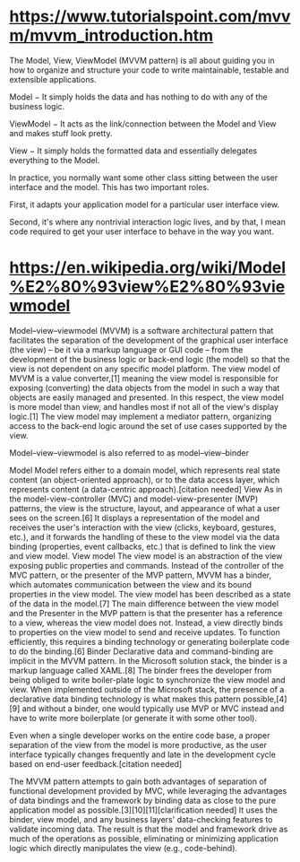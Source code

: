 # https://www.tutorialspoint.com/mvvm/mvvm_introduction.htm

The Model, View, ViewModel (MVVM pattern) is all about guiding you in how to organize and structure your code to write maintainable, testable and extensible applications.

Model − It simply holds the data and has nothing to do with any of the business logic.

ViewModel − It acts as the link/connection between the Model and View and makes stuff look pretty.

View − It simply holds the formatted data and essentially delegates everything to the Model.

In practice, you normally want some other class sitting between the user interface and the model. This has two important roles.

First, it adapts your application model for a particular user interface view.

Second, it's where any nontrivial interaction logic lives, and by that, I mean code required to get your user interface to behave in the way you want.


# https://en.wikipedia.org/wiki/Model%E2%80%93view%E2%80%93viewmodel

Model–view–viewmodel (MVVM) is a software architectural pattern that facilitates the separation of the development of the graphical user interface (the view) – be it via a markup language or GUI code – from the development of the business logic or back-end logic (the model) so that the view is not dependent on any specific model platform. The view model of MVVM is a value converter,[1] meaning the view model is responsible for exposing (converting) the data objects from the model in such a way that objects are easily managed and presented. In this respect, the view model is more model than view, and handles most if not all of the view's display logic.[1] The view model may implement a mediator pattern, organizing access to the back-end logic around the set of use cases supported by the view.

Model–view–viewmodel is also referred to as model–view–binder

Model
Model refers either to a domain model, which represents real state content (an object-oriented approach), or to the data access layer, which represents content (a data-centric approach).[citation needed]
View
As in the model-view-controller (MVC) and model-view-presenter (MVP) patterns, the view is the structure, layout, and appearance of what a user sees on the screen.[6] It displays a representation of the model and receives the user's interaction with the view (clicks, keyboard, gestures, etc.), and it forwards the handling of these to the view model via the data binding (properties, event callbacks, etc.) that is defined to link the view and view model.
View model
The view model is an abstraction of the view exposing public properties and commands. Instead of the controller of the MVC pattern, or the presenter of the MVP pattern, MVVM has a binder, which automates communication between the view and its bound properties in the view model. The view model has been described as a state of the data in the model.[7]
The main difference between the view model and the Presenter in the MVP pattern is that the presenter has a reference to a view, whereas the view model does not. Instead, a view directly binds to properties on the view model to send and receive updates. To function efficiently, this requires a binding technology or generating boilerplate code to do the binding.[6]
Binder
Declarative data and command-binding are implicit in the MVVM pattern. In the Microsoft solution stack, the binder is a markup language called XAML.[8] The binder frees the developer from being obliged to write boiler-plate logic to synchronize the view model and view. When implemented outside of the Microsoft stack, the presence of a declarative data binding technology is what makes this pattern possible,[4][9] and without a binder, one would typically use MVP or MVC instead and have to write more boilerplate (or generate it with some other tool).

Even when a single developer works on the entire code base, a proper separation of the view from the model is more productive, as the user interface typically changes frequently and late in the development cycle based on end-user feedback.[citation needed]

The MVVM pattern attempts to gain both advantages of separation of functional development provided by MVC, while leveraging the advantages of data bindings and the framework by binding data as close to the pure application model as possible.[3][10][11][clarification needed] It uses the binder, view model, and any business layers' data-checking features to validate incoming data. The result is that the model and framework drive as much of the operations as possible, eliminating or minimizing application logic which directly manipulates the view (e.g., code-behind).